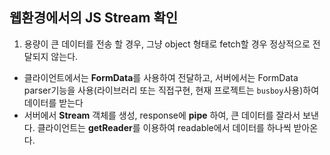 ## 웹환경에서의 JS Stream 확인

1. 용량이 큰 데이터를 전송 할 경우, 그냥 object 형태로 fetch할 경우 정상적으로 전달되지 않는다.
  - 클라이언트에서는 **FormData**를 사용하여 전달하고, 서버에서는 FormData parser기능을 사용(라이브러리 또는 직접구현, 현재 프로젝트는 `busboy`사용)하여 데이터를 받는다
  - 서버에서 **Stream** 객체를 생성, response에 **pipe** 하여, 큰 데이터를 잘라서 보낸다. 클라이언트는 **getReader**를 이용하여 readable에서 데이터를 하나씩 받아온다.
  

